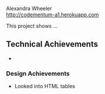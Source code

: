 
Alexandra Wheeler  
http://codementum-a1.herokuapp.com

This project shows ...

## Technical Achievements
- 

### Design Achievements
- Looked into HTML tables



